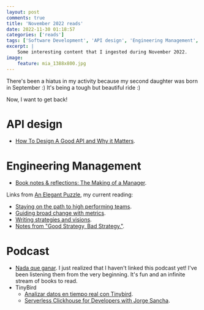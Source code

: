 ```yaml
---
layout: post
comments: true
title: 'November 2022 reads'
date: 2022-11-30 01:18:57
categories: ['reads']
tags: ['Software Development', 'API design', 'Engineering Management', 'TinyBird', 'Podcasts']
excerpt: |
    Some interesting content that I ingested during November 2022.
image:
    feature: mia_1388x800.jpg
---
```


There's been a hiatus in my activity because my second daughter was born in September :) It's being a tough but beautiful ride :)

Now, I want to get back!

# API design

- [How To Design A Good API and Why it Matters](https://www.youtube.com/watch?v=heh4OeB9A-c).

# Engineering Management

- [Book notes & reflections: The Making of a Manager](https://www.scottbrady91.com/leadership/book-notes-making-of-a-manager?utm_source=techleaddigest&utm_medium&utm_campaign=1437).

Links from [An Elegant Puzzle](https://press.stripe.com/an-elegant-puzzle), my current reading:

- [Staying on the path to high performing teams](https://lethain.com/durably-excellent-teams/).
- [Guiding broad change with metrics](https://lethain.com/guiding-broad-change-with-metrics/).
- [Writing strategies and visions](https://lethain.com/strategies-visions/).
- [Notes from "Good Strategy, Bad Strategy."](https://lethain.com/good-strategy-bad-strategy/).

# Podcast

- [Nada que ganar](https://open.spotify.com/show/4IG6LwlGCOWtjf9GJJeoBK?si=27a0c9e9d8f64ecf). I just realized that I
haven't linked this podcast yet! I've been listening them from the very beginning. It's fun and an infinite stream
of books to read.
- TinyBird
  - [Analizar datos en tiempo real con Tinybird](https://open.spotify.com/episode/4I6AkojSfUQJfvIrRzmdbW?si=bc0b7b2e033b465b).
  - [Serverless Clickhouse for Developers with Jorge Sancha](https://open.spotify.com/episode/4CKvTduWka1zi03shYPsQT?si=9c759e5a32e44af3).
